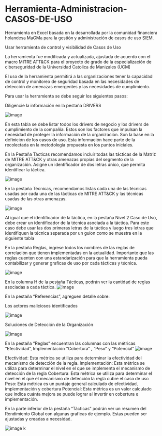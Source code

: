 # Herramienta-Administracion-CASOS-DE-USO

Herramienta en Excel basada en la desarrollada por la comunidad financiera holandesa MaGMa para la gestión y administración de casos de uso SIEM.

Usar herramienta de control y visibilidad de Casos de Uso

La herramienta fue modificada y actualizada, ajustada de acuerdo con el macro MITRE ATT&CK para el proyecto de grado de la especialización de ciberseguridad de la Universidad Catolica de Manizales (UCM)

El uso de la herramienta permitirá a las organizaciones tener la capacidad de control y monitoreo de seguridad basada en las necesidades de detección de amenazas emergentes y las necesidades de cumplimiento.


Para usar la herramienta se debe seguir los siguientes pasos:

Diligencie la información en la pestaña DRIVERS

![image](https://github.com/MigCHZ/Herramienta-Administracion-CASOS-DE-USO/assets/134456656/622d5546-e4a7-4f60-86ac-73a03ed218fd)


En esta tabla se debe listar todos los drivers de negocio y los drivers de cumplimiento de la compañía. Estos son los factores que impulsan la necesidad de proteger la información de la organización. Son la base en la definición de los casos de uso.
Esta información hace parte de la recolectada en la metodología propuesta en los puntos iniciales.


En la Pestaña Tácticas recomendamos incluir todas las tácticas de la Matriz de MITRE ATT&CK y otras amenazas propias del segmento de la organización. 
Asigne un identificador de dos letras único, que permita identificar la táctica.

![image](https://github.com/MigCHZ/Herramienta-Administracion-CASOS-DE-USO/assets/134456656/a539f520-167b-4884-9d68-4cae9ad8a5fd)

En la pestaña Técnicas, recomendamos listas cada una de las técnicas usadas por cada una de las tácticas de MITRE ATT&CK y las técnicas usadas de las otras amenazas.

![image](https://github.com/MigCHZ/Herramienta-Administracion-CASOS-DE-USO/assets/134456656/b6cdc55d-6093-4e4a-b765-ab85879664a9)

Al igual que el identificador de la táctica, en la pestaña Nivel 2 Caso de Uso, debe crear un identificador de la técnica asociada a la táctica. Para este caso debe usar las dos primeras letras de la táctica y luego tres letras que identifiquen la técnica separada por un guion como se muestra en la siguiente tabla

En la pestaña Reglas, ingrese todos los nombres de las reglas de correlación que tienen implementadas en la actualidad.
Importante que las reglas cuenten con una estandarización para que la herramienta pueda contabilizar y generar graficas de uso por cada tácticas y técnica.

![image](https://github.com/MigCHZ/Herramienta-Administracion-CASOS-DE-USO/assets/134456656/a317c7c9-ea7c-45d9-92d8-fa6ba7955754)

En la columna H de la pestaña Tácticas, podrán ver la cantidad de reglas asociadas a cada táctica.
![image](https://github.com/MigCHZ/Herramienta-Administracion-CASOS-DE-USO/assets/134456656/68326bbe-17a8-43cd-9ec0-2c9ee9c0bcb5)

En la pestaña “Referencias”, agreguen detalle sobre:

Los actores maliciosos identificados 

![image](https://github.com/MigCHZ/Herramienta-Administracion-CASOS-DE-USO/assets/134456656/dd948737-dcee-4f6b-9adb-f4273967d78b)


Soluciones de Detección de la Organización 

![image](https://github.com/MigCHZ/Herramienta-Administracion-CASOS-DE-USO/assets/134456656/f3220240-2337-4dbf-9078-1a9d266f0557)


En la pestaña “Reglas” encuentran las columnas con las métricas “Efectividad”, Implementación “Cobertura” , “Peso” y “Potencial”
![image](https://github.com/MigCHZ/Herramienta-Administracion-CASOS-DE-USO/assets/134456656/2985dd25-4c47-4f31-8af2-0468a9bcf7e5)

Efectividad:  Esta métrica se utiliza para determinar la efectividad del mecanismo de detección de la regla.
Implementación: Esta métrica se utiliza para determinar el nivel en el que se implementa el mecanismo de detección de la regla 
Cobertura: Esta métrica se utiliza para determinar el nivel en el que el mecanismo de detección la regla cubre el caso de uso
Peso: Esta métrica es un puntaje general calculado de efectividad, implementación y cobertura
Potencial: Esta métrica es un valor calculado que indica cuánta mejora se puede lograr al invertir en cobertura e implementación.

En la parte inferior de la pestaña “Tácticas” podrán ver un resumen del Rendimiento Global con algunas graficas de ejemplo. Estas pueden ser ajustadas y creadas a necesidad.

![image](https://github.com/MigCHZ/Herramienta-Administracion-CASOS-DE-USO/assets/134456656/f10e91fe-b4c9-4f8c-b9e4-fc2b87f6085d)
k







